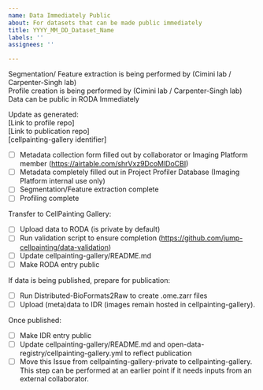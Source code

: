 ```yaml
---
name: Data Immediately Public
about: For datasets that can be made public immediately
title: YYYY_MM_DD_Dataset_Name
labels: ''
assignees: ''

---
```


Segmentation/ Feature extraction is being performed by (Cimini lab / Carpenter-Singh lab)  
Profile creation is being performed by (Cimini lab / Carpenter-Singh lab)  
Data can be public in RODA Immediately

Update as generated:  
[Link to profile repo]  
[Link to publication repo]  
[cellpainting-gallery identifier]  

- [ ] Metadata collection form filled out by collaborator or Imaging Platform member (https://airtable.com/shrVxz9DcoMlDoCBI)
- [ ] Metadata completely filled out in Project Profiler Database (Imaging Platform internal use only)
- [ ] Segmentation/Feature extraction complete
- [ ] Profiling complete

Transfer to CellPainting Gallery:
- [ ] Upload data to RODA (is private by default)
- [ ] Run validation script to ensure completion (https://github.com/jump-cellpainting/data-validation)
- [ ] Update cellpainting-gallery/README.md
- [ ] Make RODA entry public

If data is being published, prepare for publication:
- [ ] Run Distributed-BioFormats2Raw to create .ome.zarr files
- [ ] Upload (meta)data to IDR (images remain hosted in cellpainting-gallery).

Once published:
- [ ] Make IDR entry public
- [ ] Update cellpainting-gallery/README.md and open-data-registry/cellpainting-gallery.yml to reflect publication
- [ ] Move this Issue from cellpainting-gallery-private to cellpainting-gallery. This step can be performed at an earlier point if it needs inputs from an external collaborator.
